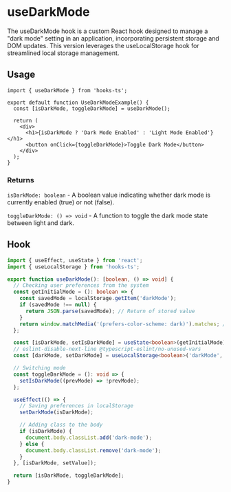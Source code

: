# useDarkMode

The useDarkMode hook is a custom React hook designed to manage a "dark mode" setting in an application, incorporating persistent storage and DOM updates. This version leverages the useLocalStorage hook for streamlined local storage management.

## Usage

```tsx
import { useDarkMode } from 'hooks-ts';

export default function UseDarkModeExample() {
  const [isDarkMode, toggleDarkMode] = useDarkMode();

  return (
    <div>
      <h1>{isDarkMode ? 'Dark Mode Enabled' : 'Light Mode Enabled'}</h1>
      <button onClick={toggleDarkMode}>Toggle Dark Mode</button>
    </div>
  );
}
```

### Returns

`isDarkMode: boolean` - A boolean value indicating whether dark mode is currently enabled (true) or not (false).

`toggleDarkMode: () => void` - A function to toggle the dark mode state between light and dark.

## Hook

```ts
import { useEffect, useState } from 'react';
import { useLocalStorage } from 'hooks-ts';

export function useDarkMode(): [boolean, () => void] {
  // Checking user preferences from the system
  const getInitialMode = (): boolean => {
    const savedMode = localStorage.getItem('darkMode');
    if (savedMode !== null) {
      return JSON.parse(savedMode); // Return of stored value
    }
    return window.matchMedia('(prefers-color-scheme: dark)').matches; // Default mode
  };

  const [isDarkMode, setIsDarkMode] = useState<boolean>(getInitialMode);
  // eslint-disable-next-line @typescript-eslint/no-unused-vars
  const [darkMode, setDarkMode] = useLocalStorage<boolean>('darkMode', false);

  // Switching mode
  const toggleDarkMode = (): void => {
    setIsDarkMode((prevMode) => !prevMode);
  };

  useEffect(() => {
    // Saving preferences in localStorage
    setDarkMode(isDarkMode);

    // Adding class to the body
    if (isDarkMode) {
      document.body.classList.add('dark-mode');
    } else {
      document.body.classList.remove('dark-mode');
    }
  }, [isDarkMode, setValue]);

  return [isDarkMode, toggleDarkMode];
}
```
